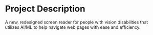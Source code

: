 # Project Description  
A new, redesigned screen reader for people with vision disabilities that utilizes AI/ML to help navigate web pages with ease and efficiency.
